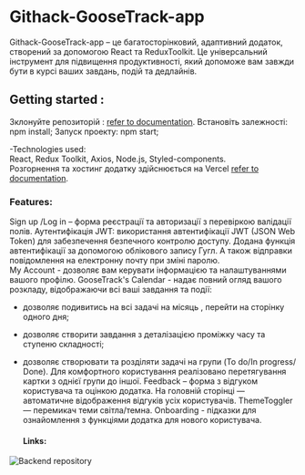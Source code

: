 # Githack-GooseTrack-app

Githack-GooseTrack-app – це багатосторінковий, адаптивний додаток, створений за
допомогою React та ReduxToolkit. Це універсальний інструмент для підвищення
продуктивності, який допоможе вам завжди бути в курсі ваших завдань, подій та
дедлайнів.

## Getting started :

Зклонуйте репозиторій :
[refer to documentation](https://github.com/a-pinchuk/githack-GooseTrack-app.git).
Встановіть залежності: npm install; Запуск проекту: npm start;

-Technologies used:  
React, Redux Toolkit, Axios, Node.js, Styled-components.  
Розгорнення та хостинг додатку здійснюється на Vercel
[refer to documentation](https://vercel.com/).

### Features:

Sign up /Log in – форма реєстрації та авторизації з перевіркою валідації полів.
Аутентифікація JWT: використання автентифікації JWT (JSON Web Token) для
забезпечення безпечного контролю доступу. Додана функція автентифікації за
допомогою облікового запису Гугл. А також відправки повідомлення на електронну
почту при зміні паролю.  
My Account - дозволяє вам керувати інформацією та налаштуваннями вашого профілю.
GooseTrack's Calendar - надає повний огляд вашого розкладу, відображаючи всі
ваші завдання та події:

- дозволяє подивитись на всі задачі на місяць , перейти на сторінку одного дня;
- дозволяє створити завдання з деталізацією проміжку часу та ступеню складності;
- дозволяє створювати та розділяти задачі на групи (To do/In progress/ Done).
  Для комфортного користування реалізовано перетягування картки з однієї групи
  до іншої. Feedback – форма з відгуком користувача та оцінкою додатка. На
  головній сторінці — автоматичне відображення відгуків усіх користувачів.
  ThemeToggler — перемикач теми світла/темна. Onboarding - підказки для
  ознайомлення з функціями додатка для нового користувача.

  #### Links:

![Backend repository](https://github.com/a-pinchuk/githack-GooseTrack-app-backEnd)
